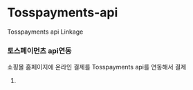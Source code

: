 # Tosspayments-api
Tosspayments api Linkage
<h3>토스페이먼츠 api연동</h3>

쇼핑몰 홈페이지에 온라인 결제를 Tosspayments api를 연동해서 결제

1.
